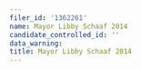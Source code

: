 ```yaml
---
filer_id: '1362261'
name: Mayor Libby Schaaf 2014
candidate_controlled_id: ''
data_warning: 
title: Mayor Libby Schaaf 2014
---
```

